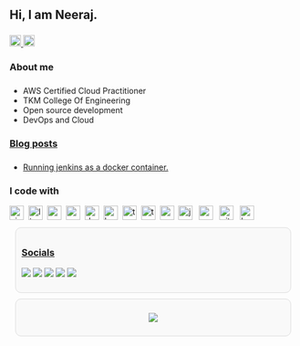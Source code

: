 
<h2 align="left">Hi, I am Neeraj.</h2>

###

<div align="left">
  <a href="mailto:neerajmanivarnan@gmail.com" target="_blank">
    <img src="https://img.shields.io/static/v1?message=Gmail&logo=gmail&label=&color=7a7676&logoColor=white&labelColor=&style=for-the-badge" height="20" alt="gmail logo"  />
  </a>
  <a href="https://linkedin.com/in/neerajmanivarnan" target="_blank">
  <img src="https://img.shields.io/static/v1?message=LinkedIn&logo=linkedin&label=&color=0077B5&logoColor=white&labelColor=&style=for-the-badge" height="20" alt="linkedin logo"  />
  </a>
</div>

###

<h3 align="left">About me</h3>

###


- AWS Certified Cloud Practitioner
- TKM College Of Engineering
- Open source development
- DevOps and Cloud

###

<h3 align="left"><u>Blog posts</u></h3>

### 

- <a href="https://medium.com/@neerajmanivarnan/running-jenkins-as-a-docker-container-97d723f65b3b" target="_blank">Running jenkins as a docker container.</a>

###

<h3 align="left">I code with</h3>


<div align="left">
  <img src="https://img.shields.io/badge/Vim-019733?logo=vim&logoColor=white&style=for-the-badge" height="25" alt="vim logo" style="margin-right: 4px;" />
  <img src="https://img.shields.io/badge/Linux-FCC624?logo=linux&logoColor=black&style=for-the-badge" height="25" alt="linux logo" style="margin-right: 4px;" />
  <img src="https://img.shields.io/badge/Neovim-57A143?logo=neovim&logoColor=black&style=for-the-badge" height="25" alt="neovim logo" style="margin-right: 4px;" />
  <img src="https://img.shields.io/badge/Spring-6DB33F?logo=spring&logoColor=black&style=for-the-badge" height="25" alt="spring logo" style="margin-right: 4px;" />
  <img src="https://img.shields.io/badge/Docker-2496ED?logo=docker&logoColor=white&style=for-the-badge" height="25" alt="docker logo" style="margin-right: 4px;" />
  <img src="https://img.shields.io/badge/Kubernetes-326CE5?logo=kubernetes&logoColor=white&style=for-the-badge" height="25" alt="kubernetes logo" style="margin-right: 4px;" />
  <img src="https://img.shields.io/badge/TypeScript-3178C6?logo=typescript&logoColor=white&style=for-the-badge" height="25" alt="typescript logo" style="margin-right: 4px;" />
  <img src="https://img.shields.io/badge/Terraform-7B42BC?logo=terraform&logoColor=white&style=for-the-badge" height="25" alt="terraform logo" style="margin-right: 4px;" />
  <img src="https://img.shields.io/badge/Google%20Cloud-4285F4?logo=googlecloud&logoColor=white&style=for-the-badge" height="25" alt="googlecloud logo" style="margin-right: 4px;" />
  <img src="https://img.shields.io/badge/Jenkins-D24939?logo=jenkins&logoColor=white&style=for-the-badge" height="25" alt="jenkins logo" style="margin-right: 7px;" />
  <img src="https://img.shields.io/badge/Ansible-EE0000?logo=ansible&logoColor=white&style=for-the-badge" height="25" alt="ansible logo" style="margin-right: 7px;" />
  <img src="https://img.shields.io/badge/Git-F05032?logo=git&logoColor=white&style=for-the-badge" height="25" alt="git logo" style="margin-right: 7px;" />
  <img src="https://img.shields.io/badge/GNU%20Bash-4EAA25?logo=gnubash&logoColor=white&style=for-the-badge" height="25" alt="bash logo" />
</div>





<!-- 🌐 Socials: -->
<div style="border: 1px solid #ddd; border-radius: 10px; padding: 10px; margin: 10px; background-color: #f9f9f9;">
  <h3 align="left"><u>Socials</u></h3>
  <p align="left">
    <a href="https://instagram.com/neergasm"><img src="https://img.shields.io/badge/Instagram-%23E4405F.svg?logo=Instagram&logoColor=white&style=for-the-badge"/></a>
    <a href="https://linkedin.com/in/neeraj-manivarnan-91033126a"><img src="https://img.shields.io/badge/LinkedIn-%230077B5.svg?logo=linkedin&logoColor=white&style=for-the-badge"/></a>
    <a href="https://medium.com/@neerajmanivarnan666"><img src="https://img.shields.io/badge/Medium-12100E?logo=medium&logoColor=white&style=for-the-badge"/></a>
    <a href="https://stackoverflow.com/users/19263625/neerajmanivarnan"><img src="https://img.shields.io/badge/-Stackoverflow-FE7A16?logo=stack-overflow&logoColor=white&style=for-the-badge"/></a>
    <a href="https://x.com/neergasm"><img src="https://img.shields.io/badge/X-black.svg?logo=X&logoColor=white&style=for-the-badge"/></a>
  </p>
</div>

<!-- Visitor Count -->
<div style="border: 1px solid #ddd; border-radius: 10px; padding: 10px; margin: 10px; background-color: #f9f9f9;">
  <p align="center">
    <a href="https://visitcount.itsvg.in">
      <img src="https://visitcount.itsvg.in/api?id=neerajmanivarnan&icon=0&color=0?style=for-the-badge">
    </a>
  </p>
</div>


